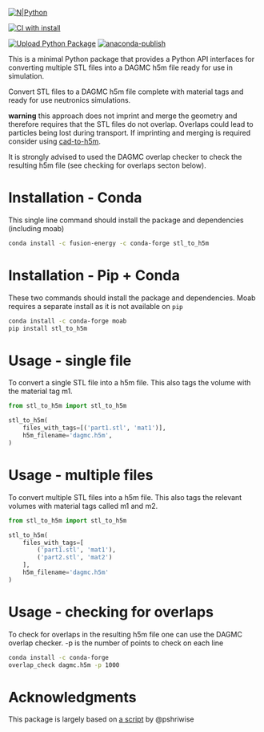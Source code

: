 
[![N|Python](https://www.python.org/static/community_logos/python-powered-w-100x40.png)](https://www.python.org)

[![CI with install](https://github.com/fusion-energy/stl_to_h5m/actions/workflows/ci_with_install.yml/badge.svg)](https://github.com/fusion-energy/stl_to_h5m/actions/workflows/ci_with_install.yml)

[![Upload Python Package](https://github.com/fusion-energy/stl_to_h5m/actions/workflows/python-publish.yml/badge.svg)](https://github.com/fusion-energy/stl_to_h5m/actions/workflows/python-publish.yml)
[![anaconda-publish](https://github.com/fusion-energy/stl_to_h5m/actions/workflows/anaconda-publish.yml/badge.svg)](https://github.com/fusion-energy/stl_to_h5m/actions/workflows/anaconda-publish.yml)



This is a minimal Python package that provides a Python API interfaces for converting multiple STL files into a DAGMC h5m file ready for use in simulation.

Convert STL files to a DAGMC h5m file complete with material tags and ready for use neutronics simulations.

**warning** this approach does not imprint and merge the geometry and therefore
requires that the STL files do not overlap. Overlaps could lead to particles
being lost during transport. If imprinting and merging is required consider
using [cad-to-h5m](https://github.com/fusion-energy/cad_to_h5m).

It is strongly advised to used the DAGMC overlap checker to check the
resulting h5m file (see checking for overlaps secton below).


# Installation - Conda

This single line command should install the package and dependencies (including moab)

```bash
conda install -c fusion-energy -c conda-forge stl_to_h5m
```

# Installation - Pip + Conda

These two commands should install the package and dependencies. Moab requires a separate install as it is not available on ```pip```

```bash
conda install -c conda-forge moab
pip install stl_to_h5m
```

# Usage - single file

To convert a single STL file into a h5m file. This also tags the volume with the
material tag m1.

```python
from stl_to_h5m import stl_to_h5m

stl_to_h5m(
    files_with_tags=[('part1.stl', 'mat1')],
    h5m_filename='dagmc.h5m',
)
```

# Usage - multiple files

To convert multiple STL files into a h5m file. This also tags the relevant 
volumes with material tags called m1 and m2.

```python
from stl_to_h5m import stl_to_h5m

stl_to_h5m(
    files_with_tags=[
        ('part1.stl', 'mat1'),
        ('part2.stl', 'mat2')
    ],
    h5m_filename='dagmc.h5m'
)
```

# Usage - checking for overlaps

To check for overlaps in the resulting h5m file one can use the DAGMC
overlap checker. -p is the number of points to check on each line

```bash
conda install -c conda-forge
overlap_check dagmc.h5m -p 1000
```

# Acknowledgments

This package is largely based on [a script](https://gist.github.com/pshriwise/52452c37d4b7dd89bdc9374e13c35157) by @pshriwise
